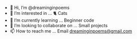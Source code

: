 - 👋 Hi, I’m @dreaminginpoems
- 👀 I’m interested in ... 🐈 Cats
- 🌱 I’m currently learning ... Beginner code
- 💞️ I’m looking to collaborate on ... Small projects
- 📫 How to reach me ... Email dreaminginpoems@gmail.com

<!---
dreaminginpoems/dreaminginpoems is a ✨ special ✨ repository because its `README.md` (this file) appears on your GitHub profile.
You can click the Preview link to take a look at your changes.
--->
